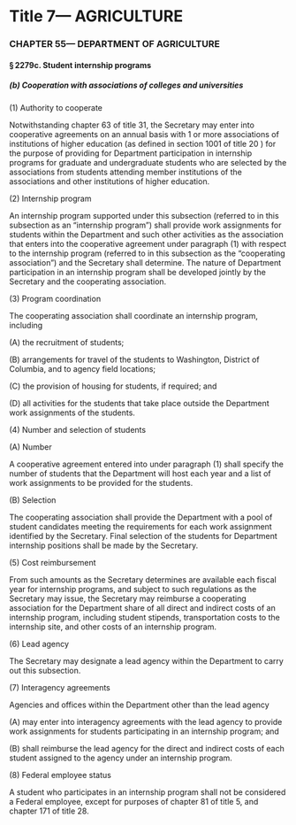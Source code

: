 
# Title 7— AGRICULTURE
### CHAPTER 55— DEPARTMENT OF AGRICULTURE
#### § 2279c. Student internship programs
##### (b) Cooperation with associations of colleges and universities

(1) Authority to cooperate

Notwithstanding chapter 63 of title 31, the Secretary may enter into cooperative agreements on an annual basis with 1 or more associations of institutions of higher education (as defined in section 1001 of title 20 ) for the purpose of providing for Department participation in internship programs for graduate and undergraduate students who are selected by the associations from students attending member institutions of the associations and other institutions of higher education.

(2) Internship program

An internship program supported under this subsection (referred to in this subsection as an “internship program”) shall provide work assignments for students within the Department and such other activities as the association that enters into the cooperative agreement under paragraph (1) with respect to the internship program (referred to in this subsection as the “cooperating association”) and the Secretary shall determine. The nature of Department participation in an internship program shall be developed jointly by the Secretary and the cooperating association.

(3) Program coordination

The cooperating association shall coordinate an internship program, including

(A) the recruitment of students;

(B) arrangements for travel of the students to Washington, District of Columbia, and to agency field locations;

(C) the provision of housing for students, if required; and

(D) all activities for the students that take place outside the Department work assignments of the students.

(4) Number and selection of students

(A) Number

A cooperative agreement entered into under paragraph (1) shall specify the number of students that the Department will host each year and a list of work assignments to be provided for the students.

(B) Selection

The cooperating association shall provide the Department with a pool of student candidates meeting the requirements for each work assignment identified by the Secretary. Final selection of the students for Department internship positions shall be made by the Secretary.

(5) Cost reimbursement

From such amounts as the Secretary determines are available each fiscal year for internship programs, and subject to such regulations as the Secretary may issue, the Secretary may reimburse a cooperating association for the Department share of all direct and indirect costs of an internship program, including student stipends, transportation costs to the internship site, and other costs of an internship program.

(6) Lead agency

The Secretary may designate a lead agency within the Department to carry out this subsection.

(7) Interagency agreements

Agencies and offices within the Department other than the lead agency

(A) may enter into interagency agreements with the lead agency to provide work assignments for students participating in an internship program; and

(B) shall reimburse the lead agency for the direct and indirect costs of each student assigned to the agency under an internship program.

(8) Federal employee status

A student who participates in an internship program shall not be considered a Federal employee, except for purposes of chapter 81 of title 5, and chapter 171 of title 28.
